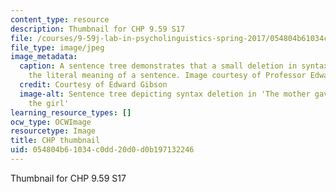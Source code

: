 ```yaml
---
content_type: resource
description: Thumbnail for CHP 9.59 S17
file: /courses/9-59j-lab-in-psycholinguistics-spring-2017/054804b61034c0dd20d0d0b197132246_9-59s17-th.jpg
file_type: image/jpeg
image_metadata:
  caption: A sentence tree demonstrates that a small deletion in syntax can change
    the literal meaning of a sentence. Image courtesy of Professor Edward Gibson.
  credit: Courtesy of Edward Gibson
  image-alt: Sentence tree depicting syntax deletion in 'The mother gave the candle
    the girl'
learning_resource_types: []
ocw_type: OCWImage
resourcetype: Image
title: CHP thumbnail
uid: 054804b6-1034-c0dd-20d0-d0b197132246
---
```

Thumbnail for CHP 9.59 S17

